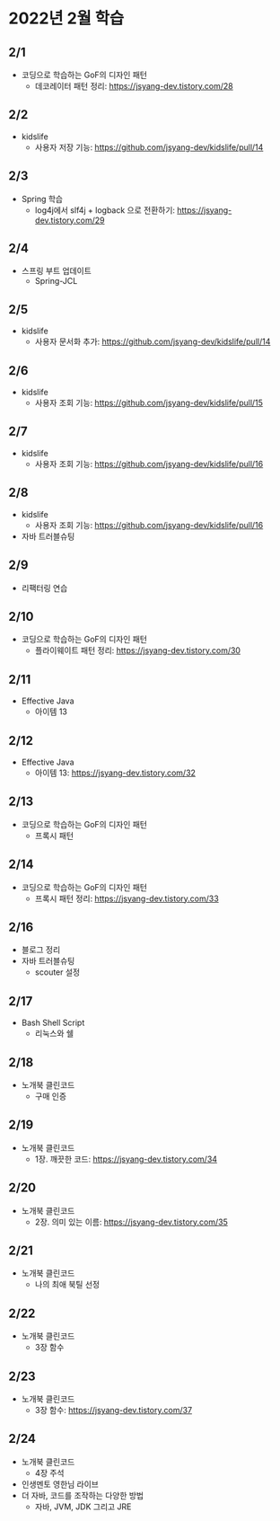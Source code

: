 # 2022년 2월 학습

## 2/1

- 코딩으로 학습하는 GoF의 디자인 패턴
  - 데코레이터 패턴 정리: <https://jsyang-dev.tistory.com/28>

## 2/2

- kidslife
  - 사용자 저장 기능: <https://github.com/jsyang-dev/kidslife/pull/14>

## 2/3

- Spring 학습
  - log4j에서 slf4j + logback 으로 전환하기: <https://jsyang-dev.tistory.com/29>

## 2/4

- 스프링 부트 업데이트
  - Spring-JCL

## 2/5

- kidslife
  - 사용자 문서화 추가: <https://github.com/jsyang-dev/kidslife/pull/14>

## 2/6

- kidslife
  - 사용자 조회 기능: <https://github.com/jsyang-dev/kidslife/pull/15>

## 2/7

- kidslife
  - 사용자 조회 기능: <https://github.com/jsyang-dev/kidslife/pull/16>

## 2/8

- kidslife
  - 사용자 조회 기능: <https://github.com/jsyang-dev/kidslife/pull/16>
- 자바 트러블슈팅

## 2/9

- 리팩터링 연습

## 2/10

- 코딩으로 학습하는 GoF의 디자인 패턴
  - 플라이웨이트 패턴 정리: <https://jsyang-dev.tistory.com/30>

## 2/11

- Effective Java
  - 아이템 13

## 2/12

- Effective Java
  - 아이템 13: <https://jsyang-dev.tistory.com/32>

## 2/13

- 코딩으로 학습하는 GoF의 디자인 패턴
  - 프록시 패턴

## 2/14

- 코딩으로 학습하는 GoF의 디자인 패턴
  - 프록시 패턴 정리: <https://jsyang-dev.tistory.com/33>

## 2/16

- 블로그 정리
- 자바 트러블슈팅
  - scouter 설정

## 2/17

- Bash Shell Script
  - 리눅스와 쉘

## 2/18

- 노개북 클린코드
  - 구매 인증

## 2/19

- 노개북 클린코드
  - 1장. 깨끗한 코드: <https://jsyang-dev.tistory.com/34>

## 2/20

- 노개북 클린코드
  - 2장. 의미 있는 이름: <https://jsyang-dev.tistory.com/35>

## 2/21

- 노개북 클린코드
  - 나의 최애 북틸 선정

## 2/22

- 노개북 클린코드
  - 3장 함수

## 2/23

- 노개북 클린코드
  - 3장 함수: <https://jsyang-dev.tistory.com/37>

## 2/24

- 노개북 클린코드
  - 4장 주석
- 인생멘토 영한님 라이브
- 더 자바, 코드를 조작하는 다양한 방법
  - 자바, JVM, JDK 그리고 JRE
